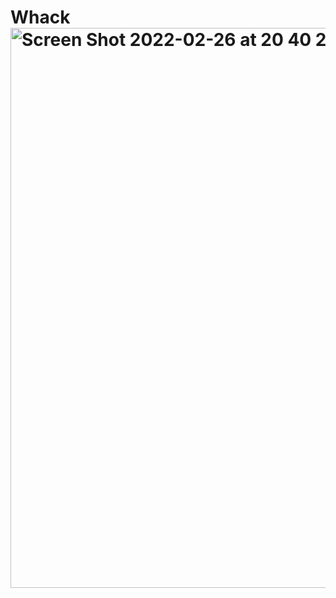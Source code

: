 # Whack<img width="896" alt="Screen Shot 2022-02-26 at 20 40 24" src="https://user-images.githubusercontent.com/99573529/155845369-f1b90eee-8f09-485b-acaa-b801dabdedd3.png">
